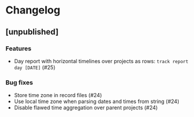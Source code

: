 # Changelog

## [unpublished]

### Features

* Day report with horizontal timelines over projects as rows: `track report day [DATE]` (#25)

### Bug fixes

* Store time zone in record files (#24)
* Use local time zone when parsing dates and times from string (#24)
* Disable flawed time aggregation over parent projects (#24)
